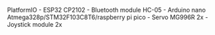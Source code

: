 PlatformIO - ESP32 CP2102 - Bluetooth module HC-05 - Arduino nano Atmega328p/STM32F103C8T6/raspberry pi pico -
Servo MG996R 2x - Joystick module 2x